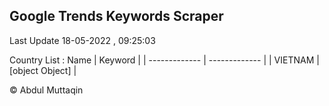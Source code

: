 

## Google Trends Keywords Scraper 
 
Last Update 18-05-2022 , 09:25:03

Country List :
 Name  | Keyword |
| ------------- | ------------- |
| VIETNAM | [object Object] |



© Abdul Muttaqin 
